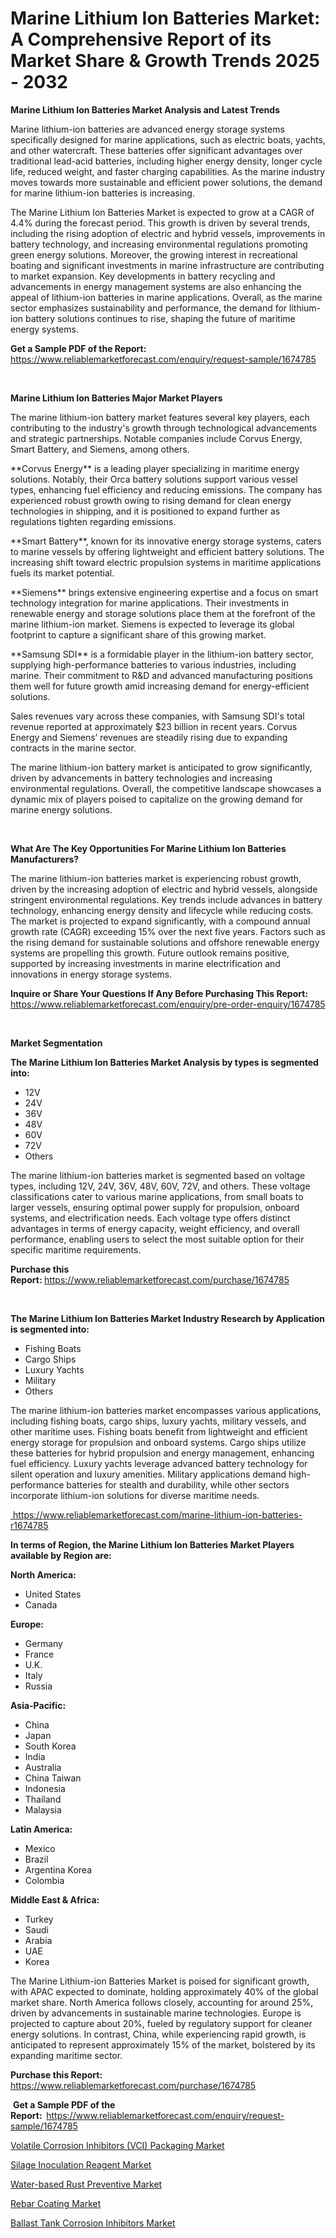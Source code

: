 <p><h1>Marine Lithium Ion Batteries Market: A Comprehensive Report of its Market Share & Growth Trends 2025 - 2032</h1></p><p><strong>Marine Lithium Ion Batteries Market Analysis and Latest Trends</strong></p>
<p><p>Marine lithium-ion batteries are advanced energy storage systems specifically designed for marine applications, such as electric boats, yachts, and other watercraft. These batteries offer significant advantages over traditional lead-acid batteries, including higher energy density, longer cycle life, reduced weight, and faster charging capabilities. As the marine industry moves towards more sustainable and efficient power solutions, the demand for marine lithium-ion batteries is increasing.</p><p>The Marine Lithium Ion Batteries Market is expected to grow at a CAGR of 4.4% during the forecast period. This growth is driven by several trends, including the rising adoption of electric and hybrid vessels, improvements in battery technology, and increasing environmental regulations promoting green energy solutions. Moreover, the growing interest in recreational boating and significant investments in marine infrastructure are contributing to market expansion. Key developments in battery recycling and advancements in energy management systems are also enhancing the appeal of lithium-ion batteries in marine applications. Overall, as the marine sector emphasizes sustainability and performance, the demand for lithium-ion battery solutions continues to rise, shaping the future of maritime energy systems.</p></p>
<p><strong>Get a Sample PDF of the Report:&nbsp;</strong> <a href="https://www.reliablemarketforecast.com/enquiry/request-sample/1674785?utm_campaign=2130&utm_medium=2&utm_source=Github&utm_content=ia&utm_term=25032025&utm_id=marine-lithium-ion-batteries">https://www.reliablemarketforecast.com/enquiry/request-sample/1674785</a></p>
<p>&nbsp;</p>
<p><strong>Marine Lithium Ion Batteries Major Market Players</strong></p>
<p><p>The marine lithium-ion battery market features several key players, each contributing to the industry's growth through technological advancements and strategic partnerships. Notable companies include Corvus Energy, Smart Battery, and Siemens, among others.</p><p>**Corvus Energy** is a leading player specializing in maritime energy solutions. Notably, their Orca battery solutions support various vessel types, enhancing fuel efficiency and reducing emissions. The company has experienced robust growth owing to rising demand for clean energy technologies in shipping, and it is positioned to expand further as regulations tighten regarding emissions.</p><p>**Smart Battery**, known for its innovative energy storage systems, caters to marine vessels by offering lightweight and efficient battery solutions. The increasing shift toward electric propulsion systems in maritime applications fuels its market potential.</p><p>**Siemens** brings extensive engineering expertise and a focus on smart technology integration for marine applications. Their investments in renewable energy and storage solutions place them at the forefront of the marine lithium-ion market. Siemens is expected to leverage its global footprint to capture a significant share of this growing market.</p><p>**Samsung SDI** is a formidable player in the lithium-ion battery sector, supplying high-performance batteries to various industries, including marine. Their commitment to R&D and advanced manufacturing positions them well for future growth amid increasing demand for energy-efficient solutions.</p><p>Sales revenues vary across these companies, with Samsung SDI's total revenue reported at approximately $23 billion in recent years. Corvus Energy and Siemens’ revenues are steadily rising due to expanding contracts in the marine sector.</p><p>The marine lithium-ion battery market is anticipated to grow significantly, driven by advancements in battery technologies and increasing environmental regulations. Overall, the competitive landscape showcases a dynamic mix of players poised to capitalize on the growing demand for marine energy solutions.</p></p>
<p>&nbsp;</p>
<p><strong>What Are The Key Opportunities For Marine Lithium Ion Batteries Manufacturers?</strong></p>
<p><p>The marine lithium-ion batteries market is experiencing robust growth, driven by the increasing adoption of electric and hybrid vessels, alongside stringent environmental regulations. Key trends include advances in battery technology, enhancing energy density and lifecycle while reducing costs. The market is projected to expand significantly, with a compound annual growth rate (CAGR) exceeding 15% over the next five years. Factors such as the rising demand for sustainable solutions and offshore renewable energy systems are propelling this growth. Future outlook remains positive, supported by increasing investments in marine electrification and innovations in energy storage systems.</p></p>
<p><strong>Inquire or Share Your Questions If Any Before Purchasing This Report:</strong> <a href="https://www.reliablemarketforecast.com/enquiry/pre-order-enquiry/1674785?utm_campaign=2130&utm_medium=2&utm_source=Github&utm_content=ia&utm_term=25032025&utm_id=marine-lithium-ion-batteries">https://www.reliablemarketforecast.com/enquiry/pre-order-enquiry/1674785</a></p>
<p>&nbsp;</p>
<p><strong>Market Segmentation</strong></p>
<p><strong>The Marine Lithium Ion Batteries Market Analysis by types is segmented into:</strong></p>
<p><ul><li>12V</li><li>24V</li><li>36V</li><li>48V</li><li>60V</li><li>72V</li><li>Others</li></ul></p>
<p><p>The marine lithium-ion batteries market is segmented based on voltage types, including 12V, 24V, 36V, 48V, 60V, 72V, and others. These voltage classifications cater to various marine applications, from small boats to larger vessels, ensuring optimal power supply for propulsion, onboard systems, and electrification needs. Each voltage type offers distinct advantages in terms of energy capacity, weight efficiency, and overall performance, enabling users to select the most suitable option for their specific maritime requirements.</p></p>
<p><strong>Purchase this Report:&nbsp;</strong><a href="https://www.reliablemarketforecast.com/purchase/1674785?utm_campaign=2130&utm_medium=2&utm_source=Github&utm_content=ia&utm_term=25032025&utm_id=marine-lithium-ion-batteries">https://www.reliablemarketforecast.com/purchase/1674785</a></p>
<p>&nbsp;</p>
<p><strong>The Marine Lithium Ion Batteries Market Industry Research by Application is segmented into:</strong></p>
<p><ul><li>Fishing Boats</li><li>Cargo Ships</li><li>Luxury Yachts</li><li>Military</li><li>Others</li></ul></p>
<p><p>The marine lithium-ion batteries market encompasses various applications, including fishing boats, cargo ships, luxury yachts, military vessels, and other maritime uses. Fishing boats benefit from lightweight and efficient energy storage for propulsion and onboard systems. Cargo ships utilize these batteries for hybrid propulsion and energy management, enhancing fuel efficiency. Luxury yachts leverage advanced battery technology for silent operation and luxury amenities. Military applications demand high-performance batteries for stealth and durability, while other sectors incorporate lithium-ion solutions for diverse maritime needs.</p></p>
<p><a href="https://www.reliablemarketforecast.com/marine-lithium-ion-batteries-r1674785?utm_campaign=2130&utm_medium=2&utm_source=Github&utm_content=ia&utm_term=25032025&utm_id=marine-lithium-ion-batteries">&nbsp;https://www.reliablemarketforecast.com/marine-lithium-ion-batteries-r1674785</a></p>
<p><strong>In terms of Region, the Marine Lithium Ion Batteries Market Players available by Region are:</strong></p>
<p>
    <p> <strong> North America: </strong>
        <ul>
            <li>United States</li>
            <li>Canada</li>
        </ul>
        </p> 
    <p> <strong> Europe: </strong>
        <ul>
            <li>Germany</li>
            <li>France</li>
            <li>U.K.</li>
            <li>Italy</li>
            <li>Russia</li>
        </ul>
        </p> 
    <p> <strong> Asia-Pacific: </strong>
        <ul>
            <li>China</li>
            <li>Japan</li>
            <li>South Korea</li>
            <li>India</li>
            <li>Australia</li>
            <li>China Taiwan</li>
            <li>Indonesia</li>
            <li>Thailand</li>
            <li>Malaysia</li>
        </ul>
        </p> 
    <p> <strong> Latin America: </strong>
        <ul>
            <li>Mexico</li>
            <li>Brazil</li>
            <li>Argentina Korea</li>
            <li>Colombia</li>
        </ul>
        </p> 
    <p> <strong> Middle East & Africa: </strong>
        <ul>
            <li>Turkey</li>
            <li>Saudi</li>
            <li>Arabia</li>
            <li>UAE</li>
            <li>Korea</li>
        </ul>
    </p>
    </p>
<p><p>The Marine Lithium-ion Batteries Market is poised for significant growth, with APAC expected to dominate, holding approximately 40% of the global market share. North America follows closely, accounting for around 25%, driven by advancements in sustainable marine technologies. Europe is projected to capture about 20%, fueled by regulatory support for cleaner energy solutions. In contrast, China, while experiencing rapid growth, is anticipated to represent approximately 15% of the market, bolstered by its expanding maritime sector.</p></p>
<p><strong>Purchase this Report: </strong><a href="https://www.reliablemarketforecast.com/purchase/1674785?utm_campaign=2130&utm_medium=2&utm_source=Github&utm_content=ia&utm_term=25032025&utm_id=marine-lithium-ion-batteries">https://www.reliablemarketforecast.com/purchase/1674785</a></p>
<p>&nbsp;<strong>Get a Sample PDF of the Report:&nbsp;&nbsp;</strong><a href="https://www.reliablemarketforecast.com/enquiry/request-sample/1674785?utm_campaign=2130&utm_medium=2&utm_source=Github&utm_content=ia&utm_term=25032025&utm_id=marine-lithium-ion-batteries">https://www.reliablemarketforecast.com/enquiry/request-sample/1674785</a></p>
<p><strong></strong></p>
<p><p><a href="https://github.com/yodhafirorae/Market-Research-Report-List-1/blob/main/volatile-corrosion-inhibitors-vci-packaging-market.md?utm_campaign=2130&utm_medium=2&utm_source=Github&utm_content=ia&utm_term=25032025&utm_id=marine-lithium-ion-batteries">Volatile Corrosion Inhibitors (VCI) Packaging Market</a></p><p><a href="https://github.com/marcayaminig/Market-Research-Report-List-1/blob/main/silage-inoculation-reagent-market.md?utm_campaign=2130&utm_medium=2&utm_source=Github&utm_content=ia&utm_term=25032025&utm_id=marine-lithium-ion-batteries">Silage Inoculation Reagent Market</a></p><p><a href="https://github.com/chillwervenu/Market-Research-Report-List-1/blob/main/water-based-rust-preventive-market.md?utm_campaign=2130&utm_medium=2&utm_source=Github&utm_content=ia&utm_term=25032025&utm_id=marine-lithium-ion-batteries">Water-based Rust Preventive Market</a></p><p><a href="https://github.com/cayposshefin/Market-Research-Report-List-1/blob/main/rebar-coating-market.md?utm_campaign=2130&utm_medium=2&utm_source=Github&utm_content=ia&utm_term=25032025&utm_id=marine-lithium-ion-batteries">Rebar Coating Market</a></p><p><a href="https://github.com/busamoleankk/Market-Research-Report-List-1/blob/main/ballast-tank-corrosion-inhibitors-market.md?utm_campaign=2130&utm_medium=2&utm_source=Github&utm_content=ia&utm_term=25032025&utm_id=marine-lithium-ion-batteries">Ballast Tank Corrosion Inhibitors Market</a></p></p>